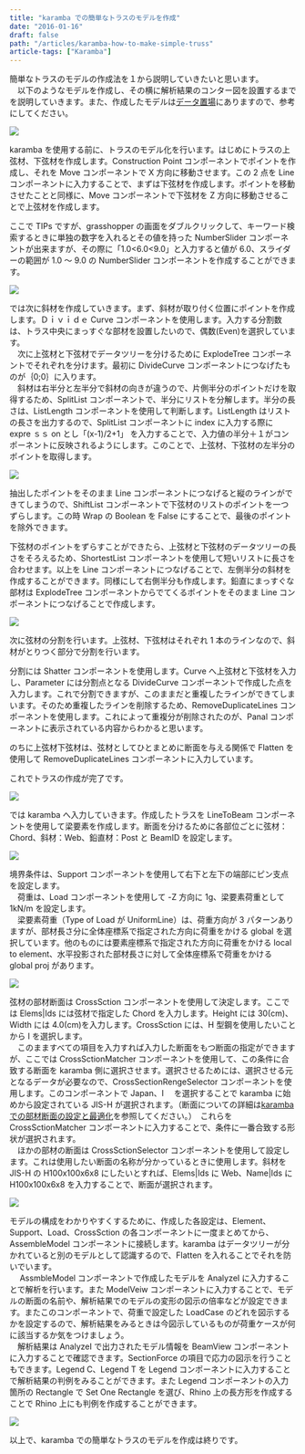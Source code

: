 ```yaml
---
title: "karamba での簡単なトラスのモデルを作成"
date: "2016-01-16"
draft: false
path: "/articles/karamba-how-to-make-simple-truss"
article-tags: ["Karamba"]
---
```


簡単なトラスのモデルの作成法を１から説明していきたいと思います。  
　以下のようなモデルを作成し、その横に解析結果のコンター図を設置するまでを説明していきます。また、作成したモデルは[データ置場](http://rgkr-memo.blogspot.jp/p/blog-page_4.html)にありますので、参考にしてください。

[![](http://1.bp.blogspot.com/-qYg3pRR6y9U/VpnS5yYQM7I/AAAAAAAABIE/UsRNv5JZ_mI/s640/%25E3%2582%25AD%25E3%2583%25A3%25E3%2583%2597%25E3%2582%25B7%25E3%2583%25A7%25E3%2583%25B3%25E7%2594%25A8.JPG)](http://1.bp.blogspot.com/-qYg3pRR6y9U/VpnS5yYQM7I/AAAAAAAABIE/UsRNv5JZ_mI/s1600/%25E3%2582%25AD%25E3%2583%25A3%25E3%2583%2597%25E3%2582%25B7%25E3%2583%25A7%25E3%2583%25B3%25E7%2594%25A8.JPG)

karamba を使用する前に、トラスのモデル化を行います。はじめにトラスの上弦材、下弦材を作成します。Construction Point コンポーネントでポイントを作成し、それを Move コンポーネントで X 方向に移動させます。この 2 点を Line コンポーネントに入力することで、まずは下弦材を作成します。ポイントを移動させたことと同様に、Move コンポーネントで下弦材を Z 方向に移動させることで上弦材を作成します。

ここで TIPs ですが、grasshopper の画面をダブルクリックして、キーワード検索するときに単独の数字を入れるとその値を持った NumberSlider コンポーネントが出来ますが、その際に「1.0<6.0<9.0」と入力すると値が 6.0、スライダーの範囲が 1.0 ～ 9.0 の NumberSlider コンポーネントを作成することができます。

[![](http://2.bp.blogspot.com/-Tr6EGrFhCJg/VpnW84ltX3I/AAAAAAAABIQ/VBTKvB5Cb84/s640/%25E4%25B8%258A%25E4%25B8%258B%25E3%2583%25A9%25E3%2582%25A4%25E3%2583%25B3%25E3%2581%25AE%25E4%25BD%259C%25E6%2588%2590.JPG)](http://2.bp.blogspot.com/-Tr6EGrFhCJg/VpnW84ltX3I/AAAAAAAABIQ/VBTKvB5Cb84/s1600/%25E4%25B8%258A%25E4%25B8%258B%25E3%2583%25A9%25E3%2582%25A4%25E3%2583%25B3%25E3%2581%25AE%25E4%25BD%259C%25E6%2588%2590.JPG)

では次に斜材を作成していきます。まず、斜材が取り付く位置にポイントを作成します。Ｄｉｖｉｄｅ Curve コンポーネントを使用します。入力する分割数は、トラス中央にまっすぐな部材を設置したいので、偶数(Even)を選択しています。  
　次に上弦材と下弦材でデータツリーを分けるために ExplodeTree コンポーネントでそれぞれを分けます。最初に DivideCurve コンポーネントにつなげたものが｛0;0｝に入ります。  
　斜材は右半分と左半分で斜材の向きが違うので、片側半分のポイントだけを取得するため、SplitList コンポーネントで、半分にリストを分解します。半分の長さは、ListLength コンポーネントを使用して判断します。ListLength はリストの長さを出力するので、SplitList コンポーネントに index に入力する際に expre ｓｓ on とし「(x-1)/2+1」 を入力することで、入力値の半分＋１がコンポーネントに反映されるようにします。このことで、上弦材、下弦材の左半分のポイントを取得します。

[![](http://1.bp.blogspot.com/-C3E4c5B93nI/VpnjuV_z4vI/AAAAAAAABIg/0n2D7N7tWp8/s640/%25E5%25B7%25A6%25E5%258D%258A%25E5%2588%2586%25E3%2581%25AE%25E3%2583%259D%25E3%2582%25A4%25E3%2583%25B3%25E3%2583%2588%25E5%258F%2596%25E5%25BE%2597.JPG)](http://1.bp.blogspot.com/-C3E4c5B93nI/VpnjuV_z4vI/AAAAAAAABIg/0n2D7N7tWp8/s1600/%25E5%25B7%25A6%25E5%258D%258A%25E5%2588%2586%25E3%2581%25AE%25E3%2583%259D%25E3%2582%25A4%25E3%2583%25B3%25E3%2583%2588%25E5%258F%2596%25E5%25BE%2597.JPG)

抽出したポイントをそのまま Line コンポーネントにつなげると縦のラインができてしまうので、ShiftList コンポーネントで下弦材のリストのポイントを一つずらします。この時 Wrap の Boolean を False にすることで、最後のポイントを除外できます。

下弦材のポイントをずらすことができたら、上弦材と下弦材のデータツリーの長さをそろえるため、ShortestList コンポーネントを使用して短いリストに長さを合わせます。以上を Line コンポーネントにつなげることで、左側半分の斜材を作成することができます。同様にして右側半分も作成します。鉛直にまっすぐな部材は ExplodeTree コンポーネントからでてくるポイントをそのまま Line コンポーネントにつなげることで作成します。

[![](http://1.bp.blogspot.com/-GDpCkiwi7Xk/VpnpOeA6xGI/AAAAAAAABI4/Gr2M86hQYl0/s640/%25E6%2596%259C%25E6%259D%2590%25E5%25AE%258C%25E6%2588%2590.JPG)](http://1.bp.blogspot.com/-GDpCkiwi7Xk/VpnpOeA6xGI/AAAAAAAABI4/Gr2M86hQYl0/s1600/%25E6%2596%259C%25E6%259D%2590%25E5%25AE%258C%25E6%2588%2590.JPG)

次に弦材の分割を行います。上弦材、下弦材はそれぞれ 1 本のラインなので、斜材がとりつく部分で分割を行います。

分割には Shatter コンポーネントを使用します。Curve へ上弦材と下弦材を入力し、Parameter には分割点となる DivideCurve コンポーネントで作成した点を入力します。これで分割できますが、このままだと重複したラインができてしまいます。そのため重複したラインを削除するため、RemoveDuplicateLines コンポーネントを使用します。これによって重複分が削除されたのが、Panal コンポーネントに表示されている内容からわかると思います。

のちに上弦材下弦材は、弦材としてひとまとめに断面を与える関係で Flatten を使用して RemoveDuplicateLines コンポーネントに入力しています。

これでトラスの作成が完了です。

[![](http://4.bp.blogspot.com/-V91AKnp8emo/VpnriO5_J4I/AAAAAAAABJE/aek5nfD2Lyo/s640/%25E5%25BC%25A6%25E6%259D%2590%25E5%2588%2586%25E5%2589%25B2.JPG)](http://4.bp.blogspot.com/-V91AKnp8emo/VpnriO5_J4I/AAAAAAAABJE/aek5nfD2Lyo/s1600/%25E5%25BC%25A6%25E6%259D%2590%25E5%2588%2586%25E5%2589%25B2.JPG)

では karamba へ入力していきます。作成したトラスを LineToBeam コンポーネントを使用して梁要素を作成します。断面を分けるために各部位ごとに弦材：Chord、斜材：Web、鉛直材：Post と BeamID を設定します。

[![](http://1.bp.blogspot.com/-eVoA9VCXltQ/VpnwHdl9nAI/AAAAAAAABJQ/UMhWNcWd1iI/s640/%25E8%25A6%2581%25E7%25B4%25A0%25E4%25BD%259C%25E6%2588%2590.JPG)](http://1.bp.blogspot.com/-eVoA9VCXltQ/VpnwHdl9nAI/AAAAAAAABJQ/UMhWNcWd1iI/s1600/%25E8%25A6%2581%25E7%25B4%25A0%25E4%25BD%259C%25E6%2588%2590.JPG)

境界条件は、Support コンポーネントを使用して右下と左下の端部にピン支点を設定します。  
　荷重は、Load コンポーネントを使用して -Z 方向に 1g、梁要素荷重として 1kN/m を設定します。  
　梁要素荷重（Type of Load が UniformLine）は、荷重方向が 3 パターンありますが、部材長さ分に全体座標系で指定された方向に荷重をかける global を選択しています。他のものには要素座標系で指定された方向に荷重をかける local to element、水平投影された部材長さに対して全体座標系で荷重をかける global proj があります。

[![](http://4.bp.blogspot.com/-b6H8IGe7Wpo/Vpn0AhZ2dVI/AAAAAAAABJk/EBgm2n5k2B8/s640/%25E8%258D%25B7%25E9%2587%258D%25E3%2581%25A8%25E5%25A2%2583%25E7%2595%258C%25E6%259D%25A1%25E4%25BB%25B6.JPG)](http://4.bp.blogspot.com/-b6H8IGe7Wpo/Vpn0AhZ2dVI/AAAAAAAABJk/EBgm2n5k2B8/s1600/%25E8%258D%25B7%25E9%2587%258D%25E3%2581%25A8%25E5%25A2%2583%25E7%2595%258C%25E6%259D%25A1%25E4%25BB%25B6.JPG)

弦材の部材断面は CrossSction コンポーネントを使用して決定します。ここでは Elems|Ids には弦材で指定した Chord を入力します。Height には 30(cm)、Width には 4.0(cm)を入力します。CrossSction には、H 型鋼を使用したいことから I を選択します。  
　このまますべての項目を入力すれば入力した断面をもつ断面の指定ができますが、ここでは CrossSctionMatcher コンポーネントを使用して、この条件に合致する断面を karamba 側に選択させます。選択させるためには、選択させる元となるデータが必要なので、CrossSectionRengeSelector コンポーネントを使用します。このコンポーネントで Japan、I 　を選択することで karamba に始めから設定されている JIS-H が選択されます。（断面についての詳細は[karamba での部材断面の設定と最適化](http://rgkr-memo.blogspot.com/2015/09/blog-post.html)を参照してください。）　これらを CrossSctionMatcher コンポーネントに入力することで、条件に一番合致する形状が選択されます。  
　ほかの部材の断面は CrossSctionSelector コンポーネントを使用して設定します。これは使用したい断面の名称が分かっているときに使用します。斜材を JIS-H の H100x100x6x8 にしたいとすれば、Elems|Ids に Web、Name|Ids に H100x100x6x8 を入力することで、断面が選択されます。

[![](http://4.bp.blogspot.com/-W6LM70DpB3I/Vpn6mB1P5UI/AAAAAAAABJ0/78grDCcojTg/s640/%25E6%2596%25AD%25E9%259D%25A2%25E3%2581%25AE%25E8%25A8%25AD%25E5%25AE%259A.JPG)](http://4.bp.blogspot.com/-W6LM70DpB3I/Vpn6mB1P5UI/AAAAAAAABJ0/78grDCcojTg/s1600/%25E6%2596%25AD%25E9%259D%25A2%25E3%2581%25AE%25E8%25A8%25AD%25E5%25AE%259A.JPG)

モデルの構成をわかりやすくするために、作成した各設定は、Element、Support、Load、CrossSction の各コンポーネントに一度まとめてから、AssembleModel コンポーネントに接続します。karamba はデータツリーが分かれていると別のモデルとして認識するので、Flatten を入れることでそれを防いでいます。  
　 AssmbleModel コンポーネントで作成したモデルを AnalyzeⅠ に入力することで解析を行います。また ModelVeiw コンポーネントに入力することで、モデルの断面の名前や、解析結果でのモデルの変形の図示の倍率などが設定できます。またこのコンポーネントで、荷重で設定した LoadCase のどれを図示するかを設定するので、解析結果をみるときは今図示しているものが荷重ケースが何に該当するか気をつけましょう。  
　解析結果は AnalyzeⅠ で出力されたモデル情報を BeamView コンポーネントに入力することで確認できます。SectionForce の項目で応力の図示を行うこともできます。Legend C、Legend T を Legend コンポーネントに入力することで解析結果の判例をみることができます。また Legend コンポーネントの入力箇所の Rectangle で Set One Rectangle を選び、Rhino 上の長方形を作成することで Rhino 上にも判例を作成することができます。

[![](http://1.bp.blogspot.com/-BZafiPM-LaY/VpoA7OkmQ1I/AAAAAAAABKE/SA6giMJ0KKI/s640/%25E5%25AE%258C%25E6%2588%2590.JPG)](http://1.bp.blogspot.com/-BZafiPM-LaY/VpoA7OkmQ1I/AAAAAAAABKE/SA6giMJ0KKI/s1600/%25E5%25AE%258C%25E6%2588%2590.JPG)

以上で、karamba での簡単なトラスのモデルを作成は終りです。
